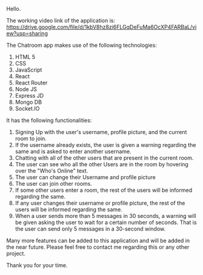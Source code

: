 Hello.

The working video link of the application is: https://drive.google.com/file/d/1kbV8hz8zi6FLGqDeFuMa6OcXP4FARBaL/view?usp=sharing

The Chatroom app makes use of the following technologies:
1) HTML 5
2) CSS
3) JavaScript
4) React
5) React Router
6) Node JS
7) Express JD
8) Mongo DB
9) Socket.IO

It has the following functionalities:
1) Signing Up with the user's username, profile picture, and the current room to join.
2) If the username already exists, the user is given a warning regarding the same and is asked to enter another username.
3) Chatting with all of the other users that are present in the current room.
4) The user can see who all the other Users are in the room by hovering over the "Who's Online" text.
5) The user can change their Username and profile picture
6) The user can join other rooms.
7) If some other users enter a room, the rest of the users will be informed regarding the same.
8) If any user changes their username or profile picture, the rest of the users will be informed regarding the same.
9) When a user sends more than 5 messages in 30 seconds, a warning will be given asking the user to wait for a certain number of seconds. That is the user
   can send only 5 messages in a 30-second window.
   


Many more features can be added to this application and will be added in the near future.
Please feel free to contact me regarding this or any other project. 

Thank you for your time.
